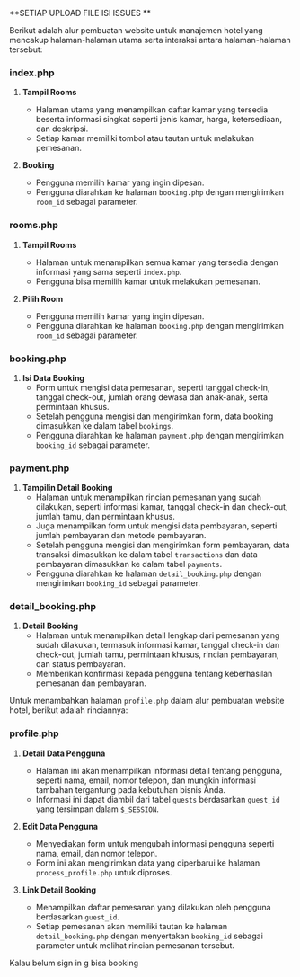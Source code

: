 **SETIAP UPLOAD FILE ISI ISSUES
**

Berikut adalah alur pembuatan website untuk manajemen hotel yang mencakup halaman-halaman utama serta interaksi antara halaman-halaman tersebut:
### index.php
1. **Tampil Rooms**
   - Halaman utama yang menampilkan daftar kamar yang tersedia beserta informasi singkat seperti jenis kamar, harga, ketersediaan, dan deskripsi.
   - Setiap kamar memiliki tombol atau tautan untuk melakukan pemesanan.

2. **Booking**
   - Pengguna memilih kamar yang ingin dipesan.
   - Pengguna diarahkan ke halaman `booking.php` dengan mengirimkan `room_id` sebagai parameter.

### rooms.php
1. **Tampil Rooms**
   - Halaman untuk menampilkan semua kamar yang tersedia dengan informasi yang sama seperti `index.php`.
   - Pengguna bisa memilih kamar untuk melakukan pemesanan.

2. **Pilih Room**
   - Pengguna memilih kamar yang ingin dipesan.
   - Pengguna diarahkan ke halaman `booking.php` dengan mengirimkan `room_id` sebagai parameter.

### booking.php
1. **Isi Data Booking**
   - Form untuk mengisi data pemesanan, seperti tanggal check-in, tanggal check-out, jumlah orang dewasa dan anak-anak, serta permintaan khusus.
   - Setelah pengguna mengisi dan mengirimkan form, data booking dimasukkan ke dalam tabel `bookings`.
   - Pengguna diarahkan ke halaman `payment.php` dengan mengirimkan `booking_id` sebagai parameter.

### payment.php
1. **Tampilin Detail Booking**
   - Halaman untuk menampilkan rincian pemesanan yang sudah dilakukan, seperti informasi kamar, tanggal check-in dan check-out, jumlah tamu, dan permintaan khusus.
   - Juga menampilkan form untuk mengisi data pembayaran, seperti jumlah pembayaran dan metode pembayaran.
   - Setelah pengguna mengisi dan mengirimkan form pembayaran, data transaksi dimasukkan ke dalam tabel `transactions` dan data pembayaran dimasukkan ke dalam tabel `payments`.
   - Pengguna diarahkan ke halaman `detail_booking.php` dengan mengirimkan `booking_id` sebagai parameter.

### detail_booking.php
1. **Detail Booking**
   - Halaman untuk menampilkan detail lengkap dari pemesanan yang sudah dilakukan, termasuk informasi kamar, tanggal check-in dan check-out, jumlah tamu, permintaan khusus, rincian pembayaran, dan status pembayaran.
   - Memberikan konfirmasi kepada pengguna tentang keberhasilan pemesanan dan pembayaran.

Untuk menambahkan halaman `profile.php` dalam alur pembuatan website hotel, berikut adalah rinciannya:

### profile.php

1. **Detail Data Pengguna**
   - Halaman ini akan menampilkan informasi detail tentang pengguna, seperti nama, email, nomor telepon, dan mungkin informasi tambahan tergantung pada kebutuhan bisnis Anda.
   - Informasi ini dapat diambil dari tabel `guests` berdasarkan `guest_id` yang tersimpan dalam `$_SESSION`.

2. **Edit Data Pengguna**
   - Menyediakan form untuk mengubah informasi pengguna seperti nama, email, dan nomor telepon.
   - Form ini akan mengirimkan data yang diperbarui ke halaman `process_profile.php` untuk diproses.

3. **Link Detail Booking**
   - Menampilkan daftar pemesanan yang dilakukan oleh pengguna berdasarkan `guest_id`.
   - Setiap pemesanan akan memiliki tautan ke halaman `detail_booking.php` dengan menyertakan `booking_id` sebagai parameter untuk melihat rincian pemesanan tersebut.
  
Kalau belum sign in g bisa booking

